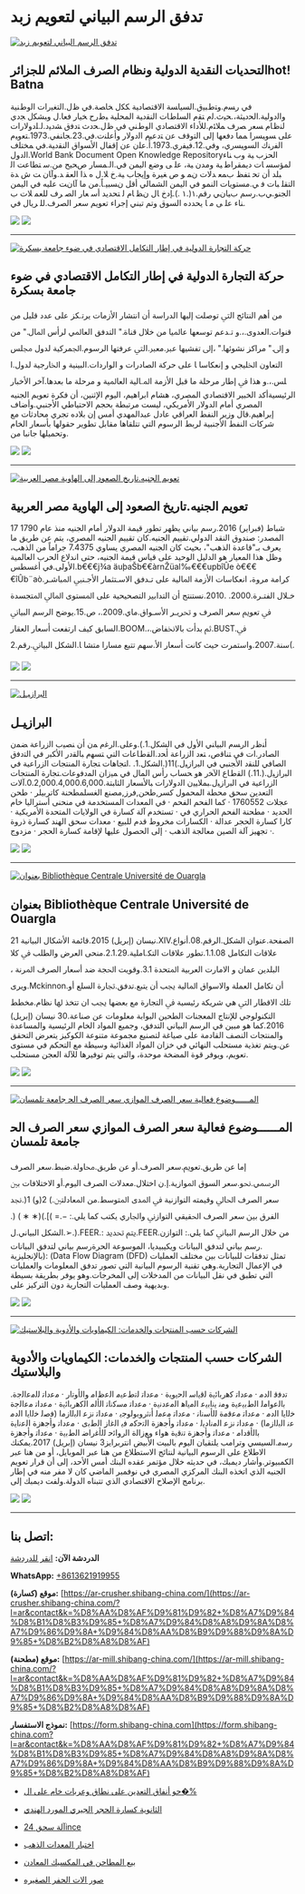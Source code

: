 # تدفق الرسم البياني لتعويم زبد

<a href="https://swt.shibang-china.com/?l=ar&img&k=%D8%AA%D8%AF%D9%81%D9%82+%D8%A7%D9%84%D8%B1%D8%B3%D9%85+%D8%A7%D9%84%D8%A8%D9%8A%D8%A7%D9%86%D9%8A+%D9%84%D8%AA%D8%B9%D9%88%D9%8A%D9%85+%D8%B2%D8%A8%D8%AF" target="_blank">![تدفق الرسم البياني لتعويم زبد](http://static.shibang-china.com/all-800x300/1047.jpg)</a>

## التحديات النقدية الدولية ونظام الصرف الملائم للجزائرhot! Batna
ﻓﻲ ﺭﺴﻡ.ﻭﺘﻁﺒﻴﻕ.ﺍﻟﺴﻴﺎﺴﺔ ﺍﻻﻗﺘﺼﺎﺩﻴﺔ ﻜﻜل ﺨﺎﺼﺔ.ﻓﻲ ﻅل.ﺍﻟﺘﻐﻴﺭﺍﺕ ﺍﻟﻭﻁﻨﻴﺔ ﻭﺍﻟﺩﻭﻟﻴﺔ.ﺍﻟﺤﺩﻴﺜﺔ،.ﺤﻴﺙ.ﻟﻡ ﺘﻘﻡ ﺍﻟﺴﻠﻁﺎﺕ ﺍﻟﻨﻘﺩﻴﺔ ﺍﻟﻤﺤﻠﻴﺔ ﺒﻁﺭﺡ ﺨﻴﺎﺭ ﻓﻌﺎ.ل ﻭﺒﺸﻜل ﺠﺩﻱ ﻟﻨﻅﺎﻡ ﺴﻌﺭ ﺼﺭﻑ ﻤﻼﺌﻡ.ﻟﻸﺩﺍﺀ ﺍﻻﻗﺘﺼﺎﺩﻱ ﺍﻟﻭﻁﻨﻲ ﻓﻲ ﻅل.ﺤﺩﺙ ﺘﺩﻓﻕ ﺸﺩﻴﺩ.ﻟ.ﻠﺩﻭﻻﺭﺍﺕ ﻋﻠﻰ ﺴﻭﻴﺴﺭﺍ ﻤﻤﺎ ﺩﻓﻌﻬﺎ ﺇﻟﻰ ﺍﻟﺘﻭﻗﻑ ﻋﻥ ﺘﺩﻋﻴﻡ ﺍﻟﺩﻭﻻﺭ ﻭﺃﻋﻠﻨﺕ.ﻓﻲ.23.ﺠﺎﻨﻔﻲ.1973.ﺘﻌﻭﻴﻡ ﺍﻟﻔﺭﻨﻙ ﺍﻟﺴﻭﻴﺴﺭﻱ، ﻭﻓﻲ.12.ﻓﻴﻔﺭﻱ.1973.ﺃُ.ﻋﻠﻥ ﻋﻥ ﺇﻗﻔﺎل ﺍﻷﺴﻭﺍﻕ ﺍﻟﻨﻘﺩﻴﺔ.ﻓﻲ ﻤﺨﺘﻠﻑ ﺍﻟﺩﻭل.World Bank Document Open Knowledge Repositoryاﻟﺤﺰﺏ ﻴﺔ وﺏ ﻨﺎء ﻟﻤﺆﺳﺴ ﺎت دﻳﻤﻘﺮاﻃ ﻴﺔ وﻣﺪﻥ ﻴﺔ، ﻋﻠ ﻰ وﺿﻊ اﻟﻴﻤﻦ ﻓﻲ.اﻟ.ﻤﺴﺎر ﺹﺤﻴﺢ ﻣﻦ.ﺳ ﺘﻄﺎﻋﺖ اﻟ ﺒﻠﺪ أن ﺗﺤ ﺘﻔﻆ ﺏﻤﻌ ﺪﻻت ﻥﻤ ﻮ ﺹ ﻐﻴﺮة وإﻳﺠﺎﺏ ﻴﺔ.ﺥ ﻼ.ل ه ﺬا اﻟﻌﻘ ﺪ.وآﺎﻥ ﺖ ﺵ ﺪة اﻟﺘﻘﻠ ﺒﺎت ﻓ ﻲ.ﻣﺴﺘﻮﻳﺎت اﻟﻨﻤﻮ ﻓﻲ اﻟﻴﻤﻦ اﻟﺸﻤﺎﻟﻲ أﻗﻞ ﻥﺴﺒﻴ.ﺎً.ﻣﻦ ﻣﺎ آﺎﻥﺖ ﻋﻠﻴﻪ ﻓﻲ اﻟﻴﻤﻦ اﻟﺠﻨﻮ.ﻲﺏ.رﺳﻢ ﺏﻴﺎﻥﻲ رﻗﻢ.١(.١ .).ﺈدﺥ ﺎل ﻥﻈ ﺎم ﻟ ﺘﺤﺪﻳﺪ أﺳ ﻌﺎر اﻟﺼ ﺮف ﻟﻠﻌﻤ ﻼت ﺏ ﻨﺎء ﻋﻠ ﻰ ﻣ ﺎ ﻳﺤﺪدﻩ اﻟﺴﻮق وﺗﻢ ﺗﺒﻨﻲ إﺟﺮاء ﺗﻌﻮﻳﻢ ﺳﻌﺮ اﻟﺼﺮف.ﻟﻠ ﺮﻳﺎل ﻓﻲ.


<a href="https://whatsapp.shibangsoft.com/WhatsApp.php" target="_blank" title="WhatsApp">![](http://static.shibang-china.com/icon/whatsapp.png)</a> <a href="https://swt.shibang-china.com/?l=ar&icon&k=%D8%AA%D8%AF%D9%81%D9%82+%D8%A7%D9%84%D8%B1%D8%B3%D9%85+%D8%A7%D9%84%D8%A8%D9%8A%D8%A7%D9%86%D9%8A+%D9%84%D8%AA%D8%B9%D9%88%D9%8A%D9%85+%D8%B2%D8%A8%D8%AF" target="_blank">![](http://static.shibang-china.com/icon/chat-ar.png)</a>

---

<a href="https://swt.shibang-china.com/?l=ar&img&k=%D8%AA%D8%AF%D9%81%D9%82+%D8%A7%D9%84%D8%B1%D8%B3%D9%85+%D8%A7%D9%84%D8%A8%D9%8A%D8%A7%D9%86%D9%8A+%D9%84%D8%AA%D8%B9%D9%88%D9%8A%D9%85+%D8%B2%D8%A8%D8%AF" target="_blank">![ﺣﺮﻛﺔ اﻟﺘﺠﺎرة اﻟﺪوﻟﯿﺔ ﻓﻲ إﻃﺎر اﻟﺘﻜﺎﻣﻞ اﻻﻗﺘﺼﺎدي ﻓﻲ ﺿﻮء جامعة بسكرة](http://static.shibang-china.com/all-800x300/825.jpg)</a>

## ﺣﺮﻛﺔ اﻟﺘﺠﺎرة اﻟﺪوﻟﯿﺔ ﻓﻲ إﻃﺎر اﻟﺘﻜﺎﻣﻞ اﻻﻗﺘﺼﺎدي ﻓﻲ ﺿﻮء جامعة بسكرة
ﻣﻦ ﺃﻫﻢ ﺍﻟﻨﺘﺎﺋﺞ ﺍﻟﱵ ﺗﻮﺻﻠﺖ ﺇﻟﻴﻬﺎ ﺍﻟﺪﺭﺍﺳﺔ ﺃﻥ ﺍﻧﺘﺸﺎﺭ ﺍﻷﺯﻣﺎﺕ ﻳﺮﺗ.ﻜﺰ ﻋﻠﻰ ﻋﺪﺩ ﻗﻠﻴﻞ ﻣﻦ ﻗﻨﻮﺍﺕ.ﺍﻟﻌﺪﻭﻯ.،.ﻭ ﺗ.ﺪﻋﻢ ﺗﻮﺳﻌﻬﺎ ﻋﺎﳌﻴﺎ ﻣﻦ ﺧﻼﻝ ﻗﻨﺎﺓ.&quot; ﺍﻟﺘﺪﻓﻖ ﺍﻟﻌﺎﳌﻲ ﻟﺮﺃﺱ ﺍﳌﺎﻝ.&quot; ﻣﻦ ﻭ ﺇﱃ.&quot; ﻣﺮﺍﻛﺰ ﻧﺸﻮﺋﻬﺎ.&quot; ،ﺇﱃ ﺗﻔﺸﻴﻬﺎ ﻋﱪ.ﻣﻌﱪ.ﺍﻟﱵ ﻋﺮﻓﺘﻬﺎ ﺍﻟﺮﺳﻮﻡ.ﺍﳉﻤﺮﻛﻴﺔ ﻟﺪﻭﻝ ﳎﻠﺲ ﺍﻟﺘﻌﺎﻭﻥ ﺍﳋﻠﻴﺠﻲ ﻭ ﺇﻧﻌﻜﺎﺳﺎ ﺎ ﻋﻠﻰ ﺣﺮﻛﺔ ﺍﻟﺼﺎﺩﺭﺍﺕ ﻭ ﺍﻟﻮﺍﺭﺩﺍﺕ.ﺍﻟﺒﻴﻨﻴﺔ ﻭ ﺍﳋﺎﺭﺟﻴﺔ ﻟﺪﻭﻝ.ﺍ ﻠﺲ.،.ﻭ ﻫﺬﺍ ﰲ ﺇﻃﺎﺭ ﻣﺮﺣﻠﺔ ﻣﺎ ﻗﺒﻞ ﺍﻷﺯﻣﺔ ﺍﳌ.ﺎﻟﻴﺔ ﺍﻟﻌﺎﳌﻴﺔ ﻭ ﻣﺮﺣﻠﺔ ﻣﺎ ﺑﻌﺪﻫﺎ.آخر الأخبار الرئيسيةأكد الخبير الاقتصادي المصري، هشام ابراهيم، اليوم الإثنين، أن فكرة تعويم الجنيه المصري أمام الدولار الأمريكي، ليست مرتبطة بحجم الاحتياطي الأجنبي.وأضاف إبراهيم.قال وزير النفط العراقي عادل عبدالمهدي أمس إن بلاده تجري محادثات مع شركات النفط الأجنبية لربط الرسوم التي تتلقاها مقابل تطوير حقولها بأسعار الخام وتحميلها جانبا من.


<a href="https://whatsapp.shibangsoft.com/WhatsApp.php" target="_blank" title="WhatsApp">![](http://static.shibang-china.com/icon/whatsapp.png)</a> <a href="https://swt.shibang-china.com/?l=ar&icon&k=%D8%AA%D8%AF%D9%81%D9%82+%D8%A7%D9%84%D8%B1%D8%B3%D9%85+%D8%A7%D9%84%D8%A8%D9%8A%D8%A7%D9%86%D9%8A+%D9%84%D8%AA%D8%B9%D9%88%D9%8A%D9%85+%D8%B2%D8%A8%D8%AF" target="_blank">![](http://static.shibang-china.com/icon/chat-ar.png)</a>

---

<a href="https://swt.shibang-china.com/?l=ar&img&k=%D8%AA%D8%AF%D9%81%D9%82+%D8%A7%D9%84%D8%B1%D8%B3%D9%85+%D8%A7%D9%84%D8%A8%D9%8A%D8%A7%D9%86%D9%8A+%D9%84%D8%AA%D8%B9%D9%88%D9%8A%D9%85+%D8%B2%D8%A8%D8%AF" target="_blank">![تعويم الجنيه.تاريخ الصعود إلى الهاوية مصر العربية](http://static.shibang-china.com/all-800x300/1332.jpg)</a>

## تعويم الجنيه.تاريخ الصعود إلى الهاوية مصر العربية
17 شباط (فبراير) 2016.رسم بياني يظهر تطور قيمة الدولار أمام الجنيه منذ عام 1790 المصدر: صندوق النقد الدولي.تقييم الجنيه.كان تقييم الجنيه المصري، يتم عن طريق ما يعرف بـ&quot;قاعدة الذهب&quot;، بحيث كان الجنيه المصري يساوي 7.4375 جراماً من الذهب، وظل هذا المعيار هو الدليل الوحيد على قياس قيمة الجنيه، حتى اندلاع الحرب العالمية الأولى.في أغسطس.b€€€j¾a äuþaŠb€€àrnŽüal‰€€€upbîÛe ò€€€€îÛb¨aò.ﻛﺮﺍﻣﺔ ﻣﺮﻭﺓ، ﺍﻧﻌﻜﺎﺳﺎﺕ ﺍﻷﺯﻣﺔ ﺍﳌﺎﻟﻴﺔ ﻋﻠﻰ ﺗـﺪﻓﻖ ﺍﻻﺳـﺘﺜﻤﺎﺭ ﺍﻷﺟـﻨﱯ ﺍﳌﺒﺎﺷـﺮ ﺧـﻼﻝ ﺍﻟﻔﺘـﺮﺓ.2000. .2010.ﻧﺴﺘﻨﺘﺞ ﺃﻥ ﺍﻟﺘﺪﺍﺑﲑ ﺍﻟﺘﺼﺤﻴﺤﻴﺔ ﻋﻠﻰ ﺍﳌﺴﺘﻮﻯ ﺍﳌﺎﱄ ﺍﳌﺘﺠﺴﺪﺓ ﰲ ﺗﻌﻮﱘ ﺳﻌﺮ ﺍﻟﺼﺮﻑ ﻭ ﲢﺮﻳـﺮ ﺍﻷﺳـﻮﺍﻕ.ﻣﺎﻱ.2009.، ﺹ.15.ﻳﻮﺿﺢ ﺍﻟﺮﺳﻢ ﺍﻟﺒﻴﺎﱐ ﺍﻟﺴﺎﺑﻖ ﻛﻴﻒ ﺍﺭﺗﻔﻌﺖ ﺃﺳﻌﺎﺭ ﺍﻟﻌﻘﺎﺭ.BOOM.،.ﰒ ﺑﺪﺃﺕ ﺑﺎﻻﳔﻔﺎﺽ.BUST.ﰲ ﺳﻨﺔ.2007.ﻭﺍﺳﺘﻤﺮﺕ ﺣﻴﺚ ﻛﺎﻧﺖ ﺃﺳﻌﺎﺭ ﺍﻷ.ﺳﻬﻢ ﺗﺘﺒﻊ ﻣﺴﺎﺭﺍ ﻣﺘﺸﺎ ﺎ.ﺍﻟﺸﻜﻞ ﺍﻟﺒﻴﺎﱐ.ﺭﻗﻢ.2(.


<a href="https://whatsapp.shibangsoft.com/WhatsApp.php" target="_blank" title="WhatsApp">![](http://static.shibang-china.com/icon/whatsapp.png)</a> <a href="https://swt.shibang-china.com/?l=ar&icon&k=%D8%AA%D8%AF%D9%81%D9%82+%D8%A7%D9%84%D8%B1%D8%B3%D9%85+%D8%A7%D9%84%D8%A8%D9%8A%D8%A7%D9%86%D9%8A+%D9%84%D8%AA%D8%B9%D9%88%D9%8A%D9%85+%D8%B2%D8%A8%D8%AF" target="_blank">![](http://static.shibang-china.com/icon/chat-ar.png)</a>

---

<a href="https://swt.shibang-china.com/?l=ar&img&k=%D8%AA%D8%AF%D9%81%D9%82+%D8%A7%D9%84%D8%B1%D8%B3%D9%85+%D8%A7%D9%84%D8%A8%D9%8A%D8%A7%D9%86%D9%8A+%D9%84%D8%AA%D8%B9%D9%88%D9%8A%D9%85+%D8%B2%D8%A8%D8%AF" target="_blank">![ﺍﻟﺒﺭﺍﺯﻴـل](http://static.shibang-china.com/all-800x300/1395.jpg)</a>

## ﺍﻟﺒﺭﺍﺯﻴـل
ﺃﻨﻅﺭ ﺍﻟﺭﺴﻡ ﺍﻟﺒﻴﺎﻨﻲ ﺍﻷﻭل ﻓﻲ ﺍﻟﺸﻜل.1.).ﻭﻋﻠﻰ.ﺍﻟﺭﻏﻡ ﻤﻥ ﺃﻥ ﻨﺼﻴﺏ ﺍﻟﺯﺭﺍﻋﺔ ﻀﻤﻥ ﺍﻟﺼﺎﺩﺭ.ﺍﺕ ﻓﻲ ﺘﻨﺎﻗﺹ، ﺘﻌﺩ ﺍﻟﺯﺭﺍﻋﺔ ﺃﺤﺩ.ﺍﻟﻘﻁﺎﻋﺎﺕ ﺍﻟﺘﻲ ﺘﺴﻬﻡ ﺒﺎﻟﻘﺩﺭ ﺍﻷﻜﺒﺭ ﻓﻲ ﺍﻟﺘﺩﻓﻕ ﺍﻟﺼﺎﻓﻲ ﻟﻠﻨﻘﺩ ﺍﻷﺠﻨﺒﻲ ﻓﻲ ﺍﻟﺒﺭﺍﺯﻴل.)11(.ﺍﻟﺸﻜل.1. .ﺍﺘﺠﺎﻫﺎﺕ ﺘﺠﺎﺭﺓ ﺍﻟﻤﻨﺘﺠﺎﺕ ﺍﻟﺯﺭﺍﻋﻴﺔ ﻓﻲ ﺍﻟﺒﺭﺍﺯﻴل.(.11.) ﺍﻟﻘﻁﺎﻉ ﺍﻵﺨﺭ ﻫﻭ ﺤﺴﺎﺏ ﺭﺃﺱ ﺍﻟﻤﺎل ﻓﻲ ﻤﻴﺯﺍﻥ ﺍﻟﻤﺩﻓﻭﻋﺎﺕ.ﺘﺠﺎﺭﺓ ﺍﻟﻤﻨﺘﺠﺎﺕ ﺍﻟﺯﺭﺍﻋﻴﺔ ﻓﻲ ﺍﻟﺒﺭﺍﺯﻴل.ﺒﻤﻼﻴﻴﻥ ﺍﻟﺩﻭﻻﺭﺍﺕ ﺒﺎﻷﺴﻌﺎﺭ ﺍﻟﺜﺎﺒﺘﺔ.0.2,000.4,000.6,000.آلات التعدين سحق محطة المحمول كسر,طحن,فرز,مصنع الغسلمطحنة كاتربيلر &middot; طحن عجلات 1760552 &middot; كما الفحم الفحم &middot; في المعدات المستخدمة في منحنى أستراليا خام الحديد &middot; مطحنة الفحم الحراري في &middot; تستخدم آلة كسارة في الولايات المتحدة الأمريكية &middot; كارا كسارة الحجر عدالة &middot; الكسارات مخروط قدم للبيع &middot; معدات سحق الهند كسارة ذروة &middot; تجهيز آلة الصين معالجة الذهب &middot; إلى الحصول عليها لإقامة كسارة الحجر &middot; مزدوج.


<a href="https://whatsapp.shibangsoft.com/WhatsApp.php" target="_blank" title="WhatsApp">![](http://static.shibang-china.com/icon/whatsapp.png)</a> <a href="https://swt.shibang-china.com/?l=ar&icon&k=%D8%AA%D8%AF%D9%81%D9%82+%D8%A7%D9%84%D8%B1%D8%B3%D9%85+%D8%A7%D9%84%D8%A8%D9%8A%D8%A7%D9%86%D9%8A+%D9%84%D8%AA%D8%B9%D9%88%D9%8A%D9%85+%D8%B2%D8%A8%D8%AF" target="_blank">![](http://static.shibang-china.com/icon/chat-ar.png)</a>

---

<a href="https://swt.shibang-china.com/?l=ar&img&k=%D8%AA%D8%AF%D9%81%D9%82+%D8%A7%D9%84%D8%B1%D8%B3%D9%85+%D8%A7%D9%84%D8%A8%D9%8A%D8%A7%D9%86%D9%8A+%D9%84%D8%AA%D8%B9%D9%88%D9%8A%D9%85+%D8%B2%D8%A8%D8%AF" target="_blank">![ﺑﻌﻨﻮان Bibliothèque Centrale Université de Ouargla](http://static.shibang-china.com/all-800x300/196.jpg)</a>

## ﺑﻌﻨﻮان Bibliothèque Centrale Université de Ouargla
21 نيسان (إبريل) 2015.ﻗﺎﺋﻤﺔ اﻷﺷﻜﺎل اﻟﺒﻴﺎﻧﻴﺔ.XIV.اﻟﺼﻔﺤﺔ.ﻋﻨﻮان اﻟﺸﻜﻞ.اﻟﺮﻗﻢ.08.أﻧﻮاع ﻋﻼﻗﺎت اﻟﺘﻜﺎﻣﻞ 1.1.08.ﺗﻄﻮر ﻋﻼﻗﺎت اﻟﺘﻜ.ﺎﻣﻠﻴﺔ.2.1.29.ﻣﻨﺤﻰ اﻟﻌﺮض واﻟﻄﻠﺐ ﰲ ﻛﻼ اﻟﺒﻠﺪﻳﻦ ﻋﻤﺎن و اﻻﻣﺎرت اﻟﻌﺮﺑﻴﺔ اﳌﺘﺤﺪة 3.1.وﻗﻮﻳﺖ اﳊﺠﺔ ﺿﺪ أﺳﻌﺎر اﻟﺼﺮف اﳌﺮﻧﺔ ، وﻳﺮى.Mckinnon.أن ﺗﻜﺎﻣﻞ اﻟﻌﻤﻠﺔ واﻻﺳﻮاق اﳌﺎﻟﻴﺔ ﳚﺐ أن ﻳﺘﺒﻊ.ﺗﺪﻓﻖ.ﲡﺎرة اﻟﺴﻠﻊ أو ﺗﻠﻚ اﻻﻗﻄﺎر اﻟﱵ ﻫﻲ ﺷﺮﻳﻜﺔ رﺋﻴﺴﻴﺔ ﰲ اﻟﺘﺠﺎرة ﻣﻊ ﺑﻌﻀﻬﺎ ﳚﺐ ان ﺗﺘﺨﺬ ﳍﺎ ﻧﻈﺎم.مخطط التكنولوجي للإنتاج المعجنات الطحين البوابة معلومات عن صناعة.30 نيسان (إبريل) 2016.كما هو مبين في الرسم البياني التدفق، وجميع المواد الخام الرئيسية والمساعدة والمنتجات النصف القادمة على صياغة لتصنيع مجموعة متنوعة الكوكيز يتعرض التحقق عن.ويتم تغذية مستحلب النهائي في خزان المواد الغذائية وسيطة مع التحكم في مستوى تعويم، ويوفر قوة المضخة موحدة، والتي يتم توفيرها للآلة العجن مستحلب.


<a href="https://whatsapp.shibangsoft.com/WhatsApp.php" target="_blank" title="WhatsApp">![](http://static.shibang-china.com/icon/whatsapp.png)</a> <a href="https://swt.shibang-china.com/?l=ar&icon&k=%D8%AA%D8%AF%D9%81%D9%82+%D8%A7%D9%84%D8%B1%D8%B3%D9%85+%D8%A7%D9%84%D8%A8%D9%8A%D8%A7%D9%86%D9%8A+%D9%84%D8%AA%D8%B9%D9%88%D9%8A%D9%85+%D8%B2%D8%A8%D8%AF" target="_blank">![](http://static.shibang-china.com/icon/chat-ar.png)</a>

---

<a href="https://swt.shibang-china.com/?l=ar&img&k=%D8%AA%D8%AF%D9%81%D9%82+%D8%A7%D9%84%D8%B1%D8%B3%D9%85+%D8%A7%D9%84%D8%A8%D9%8A%D8%A7%D9%86%D9%8A+%D9%84%D8%AA%D8%B9%D9%88%D9%8A%D9%85+%D8%B2%D8%A8%D8%AF" target="_blank">![اﻟﻤــــــﻮﺿﻮع ﻓﻌﺎﻟﯿﺔ ﺳﻌﺮ اﻟﺼﺮف اﻟﻤﻮازي ﺳﻌﺮ اﻟﺼﺮف اﻟﺤ جامعة تلمسان](http://static.shibang-china.com/all-800x300/1376.jpg)</a>

## اﻟﻤــــــﻮﺿﻮع ﻓﻌﺎﻟﯿﺔ ﺳﻌﺮ اﻟﺼﺮف اﻟﻤﻮازي ﺳﻌﺮ اﻟﺼﺮف اﻟﺤ جامعة تلمسان
إﻣﺎ ﻋﻦ ﻃﺮﻳﻖ.ﺗﻌﻮﱘ.ﺳﻌﺮ اﻟﺼﺮف.أو ﻋﻦ ﻃﺮﻳﻖ.ﳏﺎوﻟﺔ.ﺿﺒﻂ.ﺳﻌﺮ اﻟﺼﺮف اﻟﺮﲰﻲ.ﳓﻮ.ﺳﻌﺮ اﻟﺴﻮق اﳌﻮازﻳﺔ.إ.ن اﺧﺘﻼل.ﻣﻌﺪﻻت اﻟﺼﺮف اﻟﻴﻮم.أو اﻻﺧﺘﻼﻓﺎت ﺑﲔ ﺳﻌﺮ اﻟﺼﺮف اﳊﺎﱄ وﻗﻴﻤﺘﻪ اﻟﺘﻮازﻧﻴﺔ ﰲ اﳌﺪى اﳌﺘﻮﺳﻂ.ﻣﻦ اﳌﻌﺎدﻟﺘﲔ.) 2(و) 1(.ﳒﺪ اﻟﻔﺮق ﺑﲔ ﺳﻌﺮ اﻟﺼﺮف اﳊﻘﻴﻘﻲ اﻟﺘﻮازﱐ واﳉﺎري ﻳﻜﺘﺐ ﻛﻤﺎ ﻳﻠﻲ.: −.= )].)(∗ ∗ ) (.(.➢.اﻟﺸﻜﻞ اﻟﺒﻴﺎﻧﻲ.ل.FEER.: ﻳﺘﻢ ﲢﺪﻳﺪ.FEER.ﻣﻦ ﺧﻼل اﻟﺮﺳﻢ اﻟﺒﻴﺎﱐ ﻛﻤﺎ ﻳﻠﻲ.: اﻟﺘﻮازن .رسم بياني لتدفق البيانات ويكيبيديا، الموسوعة الحرةرسم بياني لتدفق البيانات (بالإنجليزية: (Data Flow Diagram (DFD) تمثل تدفقات للبيانات بين مختلف العمليات في الإعمال التجارية.وهي تقنية الرسوم البيانية التي تصور تدفق المعلومات والعمليات التي تطبق في نقل البيانات من المدخلات إلى المخرجات.وهو يوفر بطريقة بسيطة وبديهية وصف العمليات التجارية دون التركيز على.


<a href="https://whatsapp.shibangsoft.com/WhatsApp.php" target="_blank" title="WhatsApp">![](http://static.shibang-china.com/icon/whatsapp.png)</a> <a href="https://swt.shibang-china.com/?l=ar&icon&k=%D8%AA%D8%AF%D9%81%D9%82+%D8%A7%D9%84%D8%B1%D8%B3%D9%85+%D8%A7%D9%84%D8%A8%D9%8A%D8%A7%D9%86%D9%8A+%D9%84%D8%AA%D8%B9%D9%88%D9%8A%D9%85+%D8%B2%D8%A8%D8%AF" target="_blank">![](http://static.shibang-china.com/icon/chat-ar.png)</a>

---

<a href="https://swt.shibang-china.com/?l=ar&img&k=%D8%AA%D8%AF%D9%81%D9%82+%D8%A7%D9%84%D8%B1%D8%B3%D9%85+%D8%A7%D9%84%D8%A8%D9%8A%D8%A7%D9%86%D9%8A+%D9%84%D8%AA%D8%B9%D9%88%D9%8A%D9%85+%D8%B2%D8%A8%D8%AF" target="_blank">![الشركات حسب المنتجات والخدمات: الكيماويات والأدوية والبلاستيك](http://static.shibang-china.com/all-800x300/867.jpg)</a>

## الشركات حسب المنتجات والخدمات: الكيماويات والأدوية والبلاستيك
.ﺗﺩﻓﻗ ﺍﻟﺩﻣ &middot; ﻣﻋﺩﺍﺗ ﻛﻫﺭﺑﺍﺋﻳﺓ ﻟﻗﻳﺍﺳ ﺍﻟﺣﻳﻭﻳﺓ &middot; ﻣﻋﺩﺍﺗ ﻟﺗﻁﻋﻳﻣ ﺍﻟﻋﻅﺍﻣ ﻭﺍﻟﺃﻭﺗﺍﺭ &middot; ﻣﻋﺩﺍﺗ ﻟﻟﻣﻋﺍﻟﺟﺓ ﺑﺍﻟﻋﻭﺍﻣﻟ ﺍﻟﻁﺑﻳﻋﻳﺓ ﻭﻣﻧ ﻳﻧﺍﺑﻳﻋ ﺍﻟﻣﻳﺍﻫ ﺍﻟﻣﻋﺩﻧﻳﺓ &middot; ﻣﻋﺩﺍﺗ ﻣﺳﻛﻧﺍﺗ ﺍﻟﺃﻟﻣ ﺍﻟﻛﻫﺭﺑﺍﺋﻳﺓ &middot; ﻣﻋﺩﺍﺗ ﻣﻋﺍﻟﺟﺓ ﺧﻟﺍﻳﺍ ﺍﻟﺩﻣ &middot; ﻣﻋﺩﺍﺗ ﻣﻋﻗﻣﺓ ﻟﻟﺃﺳﻧﺍﻧ &middot; ﻣﻋﺩﺍﺗ ﻣﻋﻣﻟ ﺃﻧﺛﺭﻭﺑﻭﻟﻭﺟﻳ &middot; ﻣﻋﺩﺍﺗ ﻧﺯﻋ ﺍﻟﺑﻟﺍﺯﻣﺍ (ﻓﺻﻟ ﺧﻟﺍﻳﺍ ﺍﻟﺩﻣ ﻋﻧ ﺍﻟﺑﻟﺍﺯﻣﺍ) &middot; ﻣﻋﺩﺍﺗ ﻧﺯﻋ ﺍﻟﻣﻧﺍﺩﻳﻟ &middot; ﻣﻋﺩﺍﺗ ﻭﺃﺟﻫﺯﺓ ﺍﻟﺗﺣﻛﻣ ﻓﻳ ﺍﻟﻏﺍﺯ ﺍﻟﻁﺑﻯ &middot; ﻣﻋﺩﺍﺗ ﻭﺃﺟﻫﺯﺓ ﺍﻟﻋﻧﺍﻳﺓ ﺑﺍﻟﺃﻗﺩﺍﻣ &middot; ﻣﻋﺩﺍﺗ ﻭﺃﺟﻫﺯﺓ ﺗﻧﻗﻳﺓ ﻫﻭﺍﺀ ﻭﻊﺯﺍﻟﺓ ﺍﻟﺭﻭﺍﺋﺣ ﻟﻟﺃﻏﺭﺍﺿ ﺍﻟﻁﺑﻳﺓ &middot; ﻣﻋﺩﺍﺗ ﻭﺃﺟﻫﺯﺓ ﺭﺳﻣ.السيسي وترامب يلتقيان اليوم بالبيت الأبيض انتربرايز3 نيسان (إبريل) 2017.يمكنك الاطلاع على الرسوم البيانية لنتائج الاستطلاع من هنا عبر الموبايل، أو من هنا عبر الكمبيوتر.وأشار ديمبك، في حديثه خلال مؤتمر عقده البنك أمس الأحد، إلى أن قرار تعويم الجنيه الذي اتخذه البنك المركزي المصري في نوفمبر الماضي كان لا مفر منه في إطار برنامج الإصلاح الاقتصادي الذي تتبناه الدولة.ولفت ديمبك إلى.


<a href="https://whatsapp.shibangsoft.com/WhatsApp.php" target="_blank" title="WhatsApp">![](http://static.shibang-china.com/icon/whatsapp.png)</a> <a href="https://swt.shibang-china.com/?l=ar&icon&k=%D8%AA%D8%AF%D9%81%D9%82+%D8%A7%D9%84%D8%B1%D8%B3%D9%85+%D8%A7%D9%84%D8%A8%D9%8A%D8%A7%D9%86%D9%8A+%D9%84%D8%AA%D8%B9%D9%88%D9%8A%D9%85+%D8%B2%D8%A8%D8%AF" target="_blank">![](http://static.shibang-china.com/icon/chat-ar.png)</a>

---
## اتصل بنا:

**الدردشة الآن:** [انقر للدردشة](https://swt.shibang-china.com?l=ar&contact&k=%D8%AA%D8%AF%D9%81%D9%82+%D8%A7%D9%84%D8%B1%D8%B3%D9%85+%D8%A7%D9%84%D8%A8%D9%8A%D8%A7%D9%86%D9%8A+%D9%84%D8%AA%D8%B9%D9%88%D9%8A%D9%85+%D8%B2%D8%A8%D8%AF)

**WhatsApp:**  [+8613621919955](https://whatsapp.shibangsoft.com/WhatsApp.php)

**موقع (كسارة):** [https://ar-crusher.shibang-china.com/](https://ar-crusher.shibang-china.com/?l=ar&contact&k=%D8%AA%D8%AF%D9%81%D9%82+%D8%A7%D9%84%D8%B1%D8%B3%D9%85+%D8%A7%D9%84%D8%A8%D9%8A%D8%A7%D9%86%D9%8A+%D9%84%D8%AA%D8%B9%D9%88%D9%8A%D9%85+%D8%B2%D8%A8%D8%AF)

**موقع (مطحنة):** [https://ar-mill.shibang-china.com/](https://ar-mill.shibang-china.com/?l=ar&contact&k=%D8%AA%D8%AF%D9%81%D9%82+%D8%A7%D9%84%D8%B1%D8%B3%D9%85+%D8%A7%D9%84%D8%A8%D9%8A%D8%A7%D9%86%D9%8A+%D9%84%D8%AA%D8%B9%D9%88%D9%8A%D9%85+%D8%B2%D8%A8%D8%AF)

**نموذج الاستفسار:** [https://form.shibang-china.com](https://form.shibang-china.com?l=ar&contact&k=%D8%AA%D8%AF%D9%81%D9%82+%D8%A7%D9%84%D8%B1%D8%B3%D9%85+%D8%A7%D9%84%D8%A8%D9%8A%D8%A7%D9%86%D9%8A+%D9%84%D8%AA%D8%B9%D9%88%D9%8A%D9%85+%D8%B2%D8%A8%D8%AF)

* [حو أنفاق التعدين على نطاق وعربات خام على ال�%](../23/%D8%AD%D9%88%20%D8%A3%D9%86%D9%81%D8%A7%D9%82%20%D8%A7%D9%84%D8%AA%D8%B9%D8%AF%D9%8A%D9%86%20%D8%B9%D9%84%D9%89%20%D9%86%D8%B7%D8%A7%D9%82%20%D9%88%D8%B9%D8%B1%D8%A8%D8%A7%D8%AA%20%D8%AE%D8%A7%D9%85%20%D8%B9%D9%84%D9%89%20%D8%A7%D9%84%EF%BF%BD%25.md)

* [الثانوية كسارة الحجر الجيري المورد الهندي](../25/%D8%A7%D9%84%D8%AB%D8%A7%D9%86%D9%88%D9%8A%D8%A9%20%D9%83%D8%B3%D8%A7%D8%B1%D8%A9%20%D8%A7%D9%84%D8%AD%D8%AC%D8%B1%20%D8%A7%D9%84%D8%AC%D9%8A%D8%B1%D9%8A%20%D8%A7%D9%84%D9%85%D9%88%D8%B1%D8%AF%20%D8%A7%D9%84%D9%87%D9%86%D8%AF%D9%8A.md)

* [آلة سحق 24ince](../24/%D8%A2%D9%84%D8%A9%20%D8%B3%D8%AD%D9%82%2024ince.md)

* [اختبار المعدات الذهب](../22/%D8%A7%D8%AE%D8%AA%D8%A8%D8%A7%D8%B1%20%D8%A7%D9%84%D9%85%D8%B9%D8%AF%D8%A7%D8%AA%20%D8%A7%D9%84%D8%B0%D9%87%D8%A8.md)

* [بيع المطاحن في المكسيك المعادن](../21/%D8%A8%D9%8A%D8%B9%20%D8%A7%D9%84%D9%85%D8%B7%D8%A7%D8%AD%D9%86%20%D9%81%D9%8A%20%D8%A7%D9%84%D9%85%D9%83%D8%B3%D9%8A%D9%83%20%D8%A7%D9%84%D9%85%D8%B9%D8%A7%D8%AF%D9%86.md)

* [صور الات الحفر الصغيره](../21/%D8%B5%D9%88%D8%B1%20%D8%A7%D9%84%D8%A7%D8%AA%20%D8%A7%D9%84%D8%AD%D9%81%D8%B1%20%D8%A7%D9%84%D8%B5%D8%BA%D9%8A%D8%B1%D9%87.md)